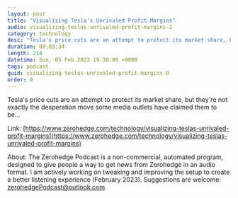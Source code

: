 ```yaml
---
layout: post
title: "Visualizing Tesla's Unrivaled Profit Margins"
audio: visualizing-teslas-unrivaled-profit-margins-2
category: technology
desc: "Tesla's price cuts are an attempt to protect its market share, but they're not exactly the desperation move some media outlets have claimed them to be..."
duration: 00:03:34
length: 214
datetime: Sun, 05 Feb 2023 19:30:00 +0000
tags: podcast
guid: visualizing-teslas-unrivaled-profit-margins-0
order: 0
---
```

Tesla's price cuts are an attempt to protect its market share, but they're not exactly the desperation move some media outlets have claimed them to be...

Link: [https://www.zerohedge.com/technology/visualizing-teslas-unrivaled-profit-margins](https://www.zerohedge.com/technology/visualizing-teslas-unrivaled-profit-margins)

About: The Zerohedge Podcast is a non-commercial, automated program, designed to give people a way to get news from Zerohedge in an audio format.  I am actively working on tweaking and improving the setup to create a better listening experience (February 2023).  Suggestions are welcome: [zerohedgePodcast@outlook.com](mailto:zerohedgePodcast@outlook.com)